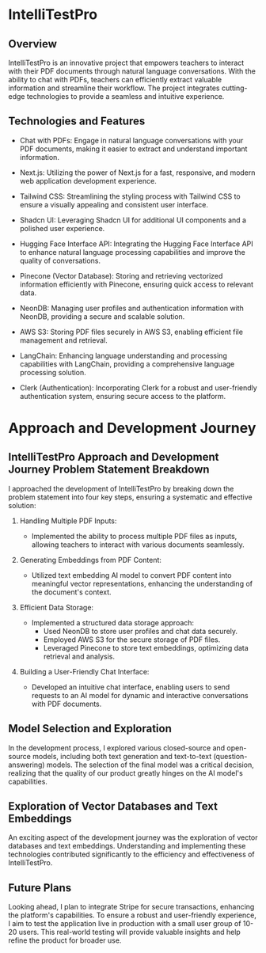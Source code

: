 # IntelliTestPro

## Overview

IntelliTestPro is an innovative project that empowers teachers to interact with their PDF documents through natural language conversations. With the ability to chat with PDFs, teachers can efficiently extract valuable information and streamline their workflow. The project integrates cutting-edge technologies to provide a seamless and intuitive experience.

## Technologies and Features

- Chat with PDFs: Engage in natural language conversations with your PDF documents, making it easier to extract and understand important information.

- Next.js: Utilizing the power of Next.js for a fast, responsive, and modern web application development experience.

- Tailwind CSS: Streamlining the styling process with Tailwind CSS to ensure a visually appealing and consistent user interface.

- Shadcn UI: Leveraging Shadcn UI for additional UI components and a polished user experience.

- Hugging Face Interface API: Integrating the Hugging Face Interface API to enhance natural language processing capabilities and improve the quality of conversations.

- Pinecone (Vector Database): Storing and retrieving vectorized information efficiently with Pinecone, ensuring quick access to relevant data.

- NeonDB: Managing user profiles and authentication information with NeonDB, providing a secure and scalable solution.

- AWS S3: Storing PDF files securely in AWS S3, enabling efficient file management and retrieval.

- LangChain: Enhancing language understanding and processing capabilities with LangChain, providing a comprehensive language processing solution.

- Clerk (Authentication): Incorporating Clerk for a robust and user-friendly authentication system, ensuring secure access to the platform.

# Approach and Development Journey

## IntelliTestPro Approach and Development Journey Problem Statement Breakdown

I approached the development of IntelliTestPro by breaking down the problem statement into four key steps, ensuring a systematic and effective solution:

1. Handling Multiple PDF Inputs:

   - Implemented the ability to process multiple PDF files as inputs, allowing teachers to interact with various documents seamlessly.

2. Generating Embeddings from PDF Content:
   - Utilized text embedding AI model to convert PDF content into meaningful vector representations, enhancing the understanding of the document's context.
3. Efficient Data Storage:
   - Implemented a structured data storage approach:
     - Used NeonDB to store user profiles and chat data securely.
     - Employed AWS S3 for the secure storage of PDF files.
     - Leveraged Pinecone to store text embeddings, optimizing data retrieval and analysis.
4. Building a User-Friendly Chat Interface:
   - Developed an intuitive chat interface, enabling users to send requests to an AI model for dynamic and interactive conversations with PDF documents.

## Model Selection and Exploration

In the development process, I explored various closed-source and open-source models, including both text generation and text-to-text (question-answering) models. The selection of the final model was a critical decision, realizing that the quality of our product greatly hinges on the AI model's capabilities.

## Exploration of Vector Databases and Text Embeddings

An exciting aspect of the development journey was the exploration of vector databases and text embeddings. Understanding and implementing these technologies contributed significantly to the efficiency and effectiveness of IntelliTestPro.

## Future Plans

Looking ahead, I plan to integrate Stripe for secure transactions, enhancing the platform's capabilities. To ensure a robust and user-friendly experience, I aim to test the application live in production with a small user group of 10-20 users. This real-world testing will provide valuable insights and help refine the product for broader use.
